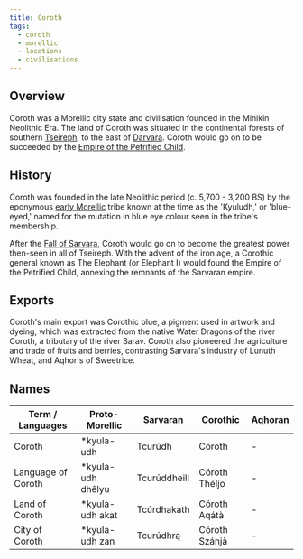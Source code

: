 ```yaml
---
title: Coroth
tags:
  - coroth
  - morellic
  - locations
  - civilisations
---
```

## Overview
Coroth was a Morellic city state and civilisation founded in the Minikin Neolithic Era. The land of Coroth was situated in the continental forests of southern [Tseireph](lore/2nd-realm/tseireph.md), to the east of [Darvara](lore/2nd-realm/sarvara.md). Coroth would go on to be succeeded by the [Empire of the Petrified Child](lore/empire-of-the-petrified-child).
## History
Coroth was founded in the late Neolithic period (c. 5,700 - 3,200 BS) by the eponymous [early Morellic](lore/2nd-realm/early-morellic-tribes.md) tribe known at the time as the 'Kyuludh,' or 'blue-eyed,' named for the mutation in blue eye colour seen in the tribe's membership.

After the [Fall of Sarvara](lore/2nd-realm/sarvara/fall-of-sarvara), Coroth would go on to become the greatest power then-seen in all of Tseireph. With the advent of the iron age, a Corothic general known as The Elephant (or Elephant I) would found the Empire of the Petrified Child, annexing the remnants of the Sarvaran empire.
## Exports
Coroth's main export was Corothic blue, a pigment used in artwork and dyeing, which was extracted from the native Water Dragons of the river Coroth, a tributary of the river Sarav. Coroth also pioneered the agriculture and trade of fruits and berries, contrasting Sarvara's industry of Lunuth Wheat, and Aqhor's of Sweetrice.
## Names

| Term / Languages   | Proto-Morellic     | Sarvaran     | Corothic      | Aqhoran |
| ------------------ | ------------------ | ------------ | ------------- | ------- |
| Coroth             | \*kyula-udh        | Tcurúdh      | Córoth        | -       |
| Language of Coroth | \*kyula-udh dhêlyu | Tcurúddheill | Córoth Théljo | -       |
| Land of Coroth     | \*kyula-udh akat   | Tcúrdhakath  | Córoth Aqátà  | -       |
| City of Coroth     | \*kyula-udh zan    | Tcurúdhrą    | Córoth Szánjà | -       |
